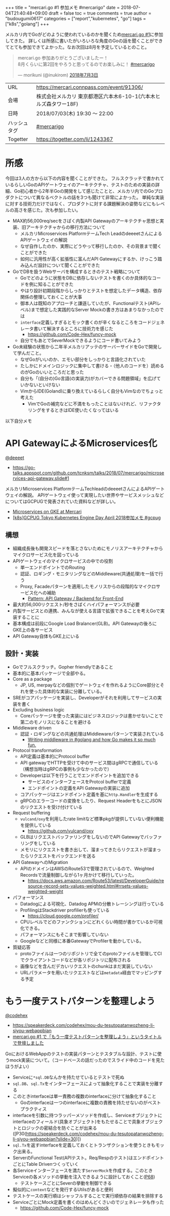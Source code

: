 +++
title = "mercari.go #1 参加メモ #mercarigo"
date = 2018-07-04T21:40:48+09:00
draft = false
toc = true
comments = true
author = "budougumi0617"
categories = ["report","kubernetes", "go"]
tags = ["k8s","golang"]
+++




メルカリ内でGoがどのように使われているのかを聞くため[mercari.go #1](https://mercari.connpass.com/event/91306/)に参加してきた。
詳しくは所感に書いたがいろいろな角度のGoの話を聞くことができてとても参加できてよかった。なお次回は8月を予定しているとのこと。

<!--more-->


<blockquote class="twitter-tweet" data-lang="ja"><p lang="ja" dir="ltr">mercari.go 参加ありがとうございましたー！<br>8月くらいに第2回をやろうと思ってるのでお楽しみに！ <a href="https://twitter.com/hashtag/mercarigo?src=hash&amp;ref_src=twsrc%5Etfw">#mercarigo</a></p>&mdash; morikuni (@inukirom) <a href="https://twitter.com/inukirom/status/1014160235324325889?ref_src=twsrc%5Etfw">2018年7月3日</a></blockquote>
<script async src="https://platform.twitter.com/widgets.js" charset="utf-8"></script>


|||
|---|---|
|URL|https://mercari.connpass.com/event/91306/|
|会場|株式会社メルカリ 東京都港区六本木6-10-1(六本木ヒルズ森タワー18F)|
|日時|2018/07/03(木) 19:30 〜 22:00|
|ハッシュタグ| [#mercarigo](https://twitter.com/hashtag/mercarigo)|
|Togetter|https://togetter.com/li/1243367|

# 所感
今回は3人の方から以下の内容を聞くことができた。
フルスクラッチで書かれているらしいGoのAPIゲートウェイのアーキテクチャ、テストのための実装の詳細、Go初心者から2年半Goの開発をして感じたことと、メルカリ内でのGoプロダクトについて異なるベクトルの話を3つも聞けて非常によかった。
単純な実装に対する技術力だけではなく、プロダクトに対する課題解決の姿勢などにもレベルの高さを感じた。次も参加したい。

- MAX約56,000req/secをさばく内製API Gatewayのアーキテクチャ思想と実装、旧アーキテクチャからの移行方法について
  - メルカリMicroservices PlatformテームTech LeadのdeeeetさんによるAPIゲートウェイの解説
  - なぜ自作したのか、実際にどうやって移行したのか、その背景まで聞くことができた
  - 如何に汎用性が高く拡張性に富んだAPI Gatewayにするか、けっこう踏み込んだ設計について聞くことができた
- GoでDBを扱うWebサーバを構成するときのテスト戦略について
  - Goでどのように状態をDBに依存しないテストを書くのか具体的なコードを例に知ることができた
  - やはり設計初期段階からしっかりとテストを想定したデータ構造、依存関係の整理しておくことが大事
  - 御本人は既知のアプローチと謙遜していたが、Functionalテスト(APIレベル)まで想定した実践的なServer Mockの書き方はあまりなかったのでは
  - `interface`定義しすぎるとモック書くのが辛くなるところをコードジェネレータ書いて解決するところに技術力を感じた
    - https://github.com/Code-Hex/funcy-mock
  - 自分でもあとでSeverMockできるようにコード書いてみよう
- Go未経験の状態から二年半メルカリアッテのサーバーサイドをGoで開発して学んだこと。
  - なぜGoがいいのか、エモい部分をしっかりと言語化されていた
  - たしかにドメインロジックに集中して書ける・（他人のコードを）読めるのがGoのいいところだと思った
  - 自分も「(自分の)Go言語(の実装力)がカバーできる問題領域」を広げていかないといけない
  - VimからIDE(Goland)に乗り換えているらしく自分もVimなのでちょっと考えた
    - VimでGoの補完などに不満をもったことはないけれど、リファクタリングをするときはIDE使いたくなってはいる


以下自分メモ


# API GatewayによるMicroservices化
[@deeeet](https://twitter.com/deeeet)

- https://go-talks.appspot.com/github.com/tcnksm/talks/2018/07/mercarigo/microservices-api-gateway.slide#1

メルカリMicroservices PlatformテームTechleadのdeeeetさんによるAPIゲートウェイの解説。
APIゲートウェイ使って実現したい世界やサービスメッシュなどについてはGCPUGで発表されていた資料などが詳しい。

- [Microservices on GKE at Mercari](https://speakerdeck.com/tcnksm/microservices-on-gke-at-mercari)
- [[k8s]GCPUG Tokyo Kubernetes Engine Day April 2018参加メモ #gcpug](/2018/04/28/gcpug-tokyo-kubernetes-engine-day-april-2018/)

## 構想
- 組織成長後も開発スピードを落とさないためにモノリスアーキテクチャからマイクロサービス化を図っている
- APIゲートウェイのマイクロサービスの中での役割
  - 単一エンドポイントでのRouting
  - 認証、ロギング・モニタリングなどのMiddleware(共通処理)を一括で行う
  - Proxy, Facadeパターンを適用したモノリスからの段階的なマイクロサービス化への補助
    - [Pattern: API Gateway / Backend for Front-End](http://microservices.io/patterns/apigateway.html)
- 最大約56,000リクエスト/秒をさばくハイパフォーマンスが必要
- 内製サービスとの連携、みんなが使える言語で拡張できることを考えGoで実装することに
- 基本構成は前段にGoogle Load Bralancer(GLB)。API Gatewayの後ろにGKE上の各サービス
- API Gateway自体もGKE上にいる

## 設計・実装
- Goでフルスクラッチ。Gopher friendlyであること
- 基本的に基本パッケージで全部やる。
- Core as a package
  - JP, US, merpayなどの個別でゲートウェイを作れるようにCore部分とそれを使った具体的な実装に分離している。
- SREがコアパッケージを実装し、Developerがそれを利用してサービスの実装を書く
- Excluding business logic
  - Coreパッケージを使った実装にはビジネスロジックは書かせないことで第二のモノリスになることを避ける
- Middleware driven
  - 認証・ロギングなどの共通処理はMiddlewareパターンで実装されている
    - [Writing middleware in #golang and how Go makes it so much fun.](https://medium.com/@matryer/writing-middleware-in-golang-and-how-go-makes-it-so-much-fun-4375c1246e81)
- Protocol transformation
  - API定義は基本的にProtocol buffer
  - API gatewayでHTTPを受けて中のサービス間はgRPCで通信している（構想当時はgRPCの事例も少なかったので）
  - Developerは以下を行うことでエンドポイントを追加できる
    - サービスのインターフェースをProtcol bufferで定義
    - エンドポイントの定義をAPI Gatewayの実装に追加
  - コアパッケージはエンドポイント定義を基に`http.Handler`を生成する
  - gRPCのエラーコードの変換をしたり、Request HeaderをもとにJSONのリクエストを受け付けている
- Request buffering
  - `vulcand/oxy`を利用したrate limitなど標準pkgが提供していない便利機能を提供している
    - https://github.com/vulcand/oxy
  - GLBはリクエストバッファリングをしないのでAPI Gatewayでバッファリングをしている
  - メモリにリクエストを書き出して、溜まってきたらリクエストが溜まったらリクエストをバックエンドを送る
- API GatewayへのMigration
  - APIのドメインはAWSのRoute53で管理されているので、Weighted Recordsで流量制御しながら1ヶ月かけて移行していった。
    - https://docs.aws.amazon.com/Route53/latest/DeveloperGuide/resource-record-sets-values-weighted.html#rrsets-values-weighted-weight
- パフォーマンス
  - Datadogによる可視化、Datadog APMの分散トレーシングは行っている
  - ProfilingはStackdriver profilierも使っている
    - https://cloud.google.com/profiler/
  - CPUレベルでどのファンクションにどれくらい時間が書かているか可視化できる。
  - パフォーマンスにもそこまで影響していない
  - Googleなどと同様に本番GatewayでProfilerを動かしている。
- 質疑応答
  - protoファイルは一つのリポジトリで全てのprotoファイルを管理してCIでクライアントコードなどが各リポジトリに配布される
  - 画像などを含んだデカいリクエストのchunkはまだ実装していない
  - URLパラメータを用いたリクエストなどは`metadata`経由でマッピングする予定


# もう一度テストパターンを整理しよう
[@codehex](https://twitter.com/codehex)

- https://speakerdeck.com/codehex/mou-du-tesutopatanwozheng-li-siyou-webappbian  
- [mercari.go #1 で「もう一度テストパターンを整理しよう」というタイトルで登壇しました](https://codehex.hateblo.jp/entry/2018/07/03/211839)

GoにおけるWebAppのテストの実装パターンとテスタブルな設計、テストに使うmock実装について。（コードベースの話だったのでスライド中のコードを見たほうがよい）

- Serviceに`*sql.DB`なんかを持たせているとテストで死ぬ
- `sql.DB`、`sql.Tx`をインターフェースによって抽象化することで実装を分離する
- このときinterfaceは単一責務の複数のinterfaceに分けて抽象化すること
  - Goのinterfaceは一つのinterfaceに複数の責務を持たせないのがベストプラクティス
- interfaceを引数に持つラッパーメソッドを作成し、Serviceオブジェクトにinterfaceのフィールド(具象オブジェクト)をもたせることで具象オブジェクトとロジックの密結合を防ぐことが出来る([P30(https://speakerdeck.com/codehex/mou-du-tesutopatanwozheng-li-siyou-webappbian?slide=30)])
- `sql.Tx`を返すinterfaceを定義しておくとトランザクションを使うときもモック出来る。
- ServerのFunctional Test(APIテスト。Req/Respのテスト)はエンドポイントごとにTable Drivenつくっていく
- 各Serviceインターフェースを満たす`ServerMock`を作成する。このときServiceの各メソッドの挙動を注入できるように設計しておくこと([P68](https://speakerdeck.com/codehex/mou-du-tesutopatanwozheng-li-siyou-webappbian?slide=68))
  - テストケースごとにSeverの挙動を制御できる
- 擬似的に`context`などを発行するUtilsがあると便利
- テストケースの実行順はシャッフルすることで実行順依存の結果を排除する
- ServiceごとにMock定義を書くのはめんどくさいのでジェネレータも作った
  - https://github.com/Code-Hex/funcy-mock


